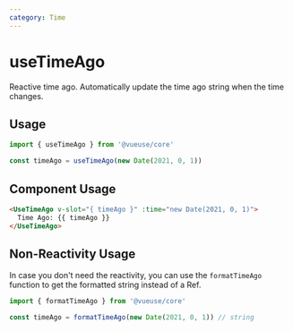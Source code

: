 ```yaml
---
category: Time
---
```


# useTimeAgo

Reactive time ago. Automatically update the time ago string when the time changes.

## Usage

```js
import { useTimeAgo } from '@vueuse/core'

const timeAgo = useTimeAgo(new Date(2021, 0, 1))
```

## Component Usage

```html
<UseTimeAgo v-slot="{ timeAgo }" :time="new Date(2021, 0, 1)">
  Time Ago: {{ timeAgo }}
</UseTimeAgo>
```

## Non-Reactivity Usage

In case you don't need the reactivity, you can use the `formatTimeAgo` function to get the formatted string instead of a Ref.

```js
import { formatTimeAgo } from '@vueuse/core'

const timeAgo = formatTimeAgo(new Date(2021, 0, 1)) // string
```
